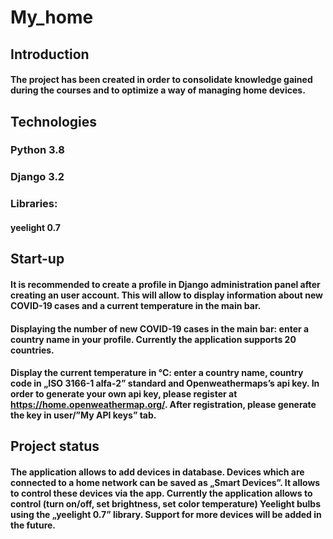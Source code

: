 # My_home 

## Introduction
#### The project has been created in order to consolidate knowledge gained during the courses and to optimize a way of managing home devices.

## Technologies
### Python 3.8
### Django 3.2
### Libraries:
#### yeelight 0.7

## Start-up

#### It is recommended to create a profile in Django administration panel after creating an user account. This will allow to display information about new COVID-19 cases and a current temperature in the main bar.

#### Displaying the number of new COVID-19 cases in the main bar: enter a country name in your profile. Currently the application supports 20 countries.

#### Display the current temperature in °C: enter a country name, country code in „ISO 3166-1 alfa-2” standard and Openweathermaps’s api key. In order to generate your own api key, please register at https://home.openweathermap.org/. After registration, please generate the key in user/”My API keys” tab.

## Project status

#### The application allows to add devices in database. Devices which are connected to a home network can be saved as „Smart Devices”. It allows to control these devices via the app. Currently the application allows to control (turn on/off, set brightness, set color temperature) Yeelight bulbs using the „yeelight 0.7” library. Support for more devices will be added in the future.
